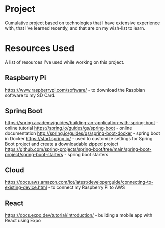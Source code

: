 # Project
Cumulative project based on technologies that I have extensive experience with, that I've learned recently, and that are on my wish-list to learn.

# Resources Used
A list of resources I've used while working on this project.

## Raspberry Pi
https://www.raspberrypi.com/software/ - to download the Raspbian software to my SD Card.


## Spring Boot
https://spring.academy/guides/building-an-application-with-spring-boot - online tutorial
https://spring.io/guides/gs/spring-boot - online documentation
http://spring.io/guides/gs/spring-boot-docker - spring boot in Docker
https://start.spring.io/ - used to customize settings for Spring Boot project and create a downloadable zipped project
https://github.com/spring-projects/spring-boot/tree/main/spring-boot-project/spring-boot-starters - spring boot starters

## Cloud
https://docs.aws.amazon.com/iot/latest/developerguide/connecting-to-existing-device.html - to connect my Raspberry Pi to AWS

## React
https://docs.expo.dev/tutorial/introduction/ - building a mobile app with React using Expo
